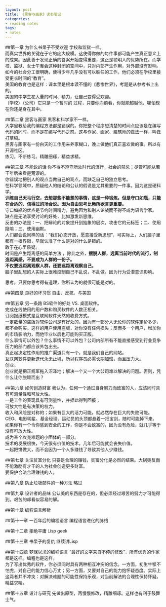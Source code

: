 ```yaml
---
layout: post
title: 《黑客与画家》读书笔记
categories:
- reading notes
tags:
- notes
---
```


##第一章 为什么书呆子不受欢迎
学校和监狱一样。  
而真实世界的关键在于它的庞大规模。这使得你做的每件事都可能产生真正意义上的成果。因此善于发现正确的答案开始变得重要，这正是聪明人的优势所在。而学校、监狱、女士午餐会这种封闭的空间中，只对内部产生作用，对外部没有影响。  
如今的社会分工很明确，使得少年几乎没有可以胜任的工作。他们必须在学校里接受更长时间的“教育”。  
美国的教育也是这样：课本里是根本读不懂的《悲惨世界》，考题是从参考书上出的。  
美国的中学生花大量的时间、精力，让自己变得受欢迎。  
（学校）（公司）它只是一个暂时的 过程，只要你向前看，你就能超越他，哪怕现在你还是身在其中。  

##第二章 黑客与画家
黑客和科学家不一样。  
大学里教给我的编程方法都是错误的。你把整个程序想清楚的时间点应该是在编写代码的同时，而不是在编写代码之前。这与作家、画家、建筑师的做法一样，叫做打草稿。  
黑客与画家有一份白天的工作用来养家糊口，晚上做他们真正喜欢做的事。所以有开源社区。  
练习，不断练习。精雕细琢，精益求精。  

##第三章 不能说的话
你不得不遵守所处时代的流行，社会的禁忌；尽管可能从若干年后来看是荒谬的。  
你错误地把别人的观点当做自己的观点，而缺乏自己的独立思考。  
在科学领域中，质疑他人的结论和公认的假说是尤其重要的一件事。因为这是硬科学。  
**训练自己天马行空，去想那些不能想的事情，这是一种锻炼。但是守口如瓶，只能在合适的、信得过的场合说。因为自由思考比畅所欲言更重要。**  
守口如瓶的优点是节约时间精力，避免因为和别人论战而不得不成为语言学家。  
缺点是无法享受讨论的好处，比如激发新思维。  
反击的办法是：一、把辩论的对象提升到抽象的层次，攻击它的元标签；二、使用隐喻；三、使用幽默。  
人们都会说同样的话：“我们心态开放，愿意接受新思想”，可实际上，人们脑子里都有一根界限，早就认准了什么是对的什么是错的。  
敢于在心里质疑。  
时间是产生距离感的简单方法 ，除此之外，**摆脱人群，远离当前时代的流行，制造距离感，不要成为人群的一份子。**  
**不仅要远距离观察人群，还要远距离观察自己。**  
脑子里乱想的人实际上很难控制自己不乱说，不乱做。因为行为受潜意识影响。  

思考，只要你思考得有道理，你所认为的就很可能是对的。  

##第四章 良好的坏习惯
自由、反抗，与美国  

##第五章 另一条路
BS软件的好处 VS. 桌面软件。  
完成在线使用的用户数和购买软件的人数正相关。  
订阅报纸模式是互联网软件天然的收费方式。  
一定数量的盗版对软件公司是有好处的。因为有一部分人无论你的软件定价多少，都不会购买。这样的用户使用盗版，对你没有任何损失；反而多一个用户，增加你的市场影响力，而他毕业以后也可能购买正版。  
什么事情可以外包？什么事情不可以外包？公司内部所有不能直接感受到行业竞争压力的部门都应该外包出去。  
真正起决定性作用的推广渠道只有一个，就是我们自己的网站。  
互联网软件更新迭代永无止境，所以程序员必需长期加班，而且压力大。  
创业。  
创业就是把正规军拖入沼泽地；解决一个又一个大公司难以解决的问题。否则，凭什么让你脱颖而出？  

##第六章 如何创造财富
我认为，任何一个通过自身努力而致富的人，应该同时具有可测量性和可放大性。  
一是工作的表现具有可测量性，并据此得到回报；  
可放大性是有决策的权力。  
收入和风险是对称的；如果有巨大的活力可能，就必然存在巨大的失败可能。CEO、电影明星、基金经理、运动员的头顶都悬着一把宝剑，随时可能掉下来。如果你有一个令你感到安全的工作，你是不会致富的，因为没有危险，就几乎等于没有可放大性。  
成为某个攻克难题的小团体的一部分。  
技术的发展很快，今天很有价值的技术，几年后可能就会丧失价值。  
一起把饼做大，而不会因为一个人多赚钱了导致其他人少赚钱。  

##第七章 关注贫富分化
只要是合理的赚钱，贫富分化是必然的结果。大锅粥反而不能激励有才干的人为社会创造更多财富。  
要保护合法合理赚钱的人。  

##第八章 防止垃圾邮件的一种方法
略过

##第九章 设计者的品味
公认美的东西是存在的，但必须经过艰苦的努力才可能得到。艰苦的却看似容易的解。

##第十章 编程语言解析

##第十一章 一百年后的编程语言
编程语言进化的脉络

##第十二章 拒绝平庸
Lisp geek

##第十三章 书呆子的复仇
继续讲Lisp

##第十四章 梦寐以求的编程语言
“最好的文字来自不停的修改”，所有优秀的作家都是这样。编程也是这样。  
为了写出优秀的软件，你必须同时具有两种相互冲突的信念。一方面，初生牛犊不怕虎，对自己的能力信心万丈；另一方面，又要对自己的能力抱怀疑态度。实际上这两者并不冲突：对解决难题的可能性保持乐观，对当前解法的合理性保持怀疑。精益求精。  

##第十五章 设计与研究
先做出原型，再慢慢修改，精雕细琢。这样也有利于鼓舞士气。


